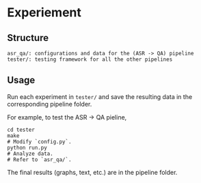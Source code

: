 # Experiement

## Structure

```
asr_qa/: configurations and data for the (ASR -> QA) pipeline
tester/: testing framework for all the other pipelines
```

## Usage

Run each experiment in `tester/` and save the resulting data in the corresponding pipeline folder.

For example, to test the ASR -> QA pieline, 

```
cd tester
make
# Modify `config.py`.
python run.py
# Analyze data.
# Refer to `asr_qa/`.
```

The final results (graphs, text, etc.) are in the pipeline folder.
